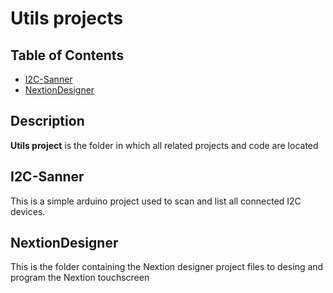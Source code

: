 # Utils projects

## Table of Contents

- [I2C-Sanner](#I2C-Sanner)
- [NextionDesigner](#NextionDesigner)


## Description

**Utils project** is the folder in which all related projects and code are located


## I2C-Sanner
This is a simple arduino project used to scan and list all connected I2C devices.

## NextionDesigner
This is the folder containing the Nextion designer project files to desing and program the Nextion touchscreen